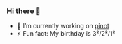 ### Hi there 👋
- 🔭 I’m currently working on [pinot](https://github.com/apache/pinot)
- ⚡ Fun fact: My birthday is 3²/2²/1²
  
<!--
**wangpatrick57/wangpatrick57** is a ✨ _special_ ✨ repository because its `README.md` (this file) appears on your GitHub profile.

Here are some ideas to get you started:

- 🌱 I’m currently learning ...
- 👯 I’m looking to collaborate on ...
- 🤔 I’m looking for help with ...

- 😄 Pronouns: ...
-->
